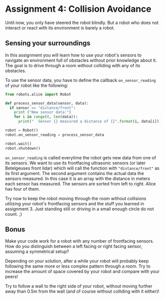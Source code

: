# Assignment 4: Collision Avoidance

Until now, you only have steered the robot blindly. But a robot who does not interact or react with its
environment is barely a robot.

## Sensing your surroundings

In this assignment you will learn how to use your robot's sensors to navigate an environment full of obstacles
without prior knowledge about it. The goal is to drive through a room without colliding with any of its obstacles.

To use the sensor data, you have to define the callback `on_sensor_reading` of your robot like the following:

```python
from robots.alice import Robot

def process_sensor_data(sensor, data):
  if sensor == "distance/front":
    print ("New sensor data:")
    for i in range(0, len(data)):
      print("  Sensor {} measured a distance of {}".format(i, data[i]))

robot = Robot()
robot.on_sensor_reading = process_sensor_data

robot.wait()
robot.shutdown()
```

`on_sensor_reading` is called everytime the robot gets new data from one of its sensors. We want to use its
frontfacing ultrasonic sensors (or later Betelgeuses front lidar) which will call the function with
`"distance/front"` as its first argument.
The second argument contains the actual data the sensors measured. In this case it is an array with the
distance in meters each sensor has measured. The sensors are sorted from left to right. Alice has four of them.

Try now to keep the robot moving through the room without collisions utilizing your robot's frontfacing sensors
and the stuff you learned in assignment 3.
Just standing still or driving in a small enough circle do not count. ;)

## Bonus

Make your code work for a robot with any number of frontfacing sensors. How do you distinguish between a left
facing or right facing sensor, assuming a symmetrical setup?

Depending on your solution, after a while your robot will probably keep following the same more or less complex
pattern through a room. Try to increase the amount of space covered by your robot and compare with your peers!

Try to follow a wall to the right side of your robot, without moving further away than 0.5m from the wall (and of
course without colliding with it either)!
